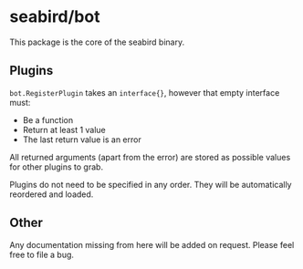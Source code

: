 # seabird/bot

This package is the core of the seabird binary.

## Plugins

`bot.RegisterPlugin` takes an `interface{}`, however that empty interface must:

* Be a function
* Return at least 1 value
* The last return value is an error

All returned arguments (apart from the error) are stored as possible values for other plugins to grab.

Plugins do not need to be specified in any order. They will be automatically reordered and loaded.

## Other

Any documentation missing from here will be added on request. Please feel free to file a bug.